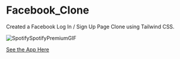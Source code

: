 ﻿# Facebook_Clone

Created a Facebook Log In / Sign Up Page Clone using Tailwind CSS.

![SpotifySpotifyPremiumGIF](https://user-images.githubusercontent.com/103645516/227699721-1b13fc27-5b48-45c6-93a3-eadd3d021248.gif)

[See the App Here](https://magical-choux-303719.netlify.app)
